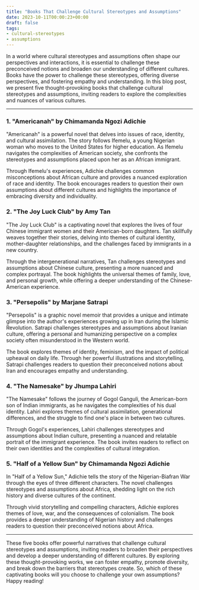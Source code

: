 ```yaml
---
title: "Books That Challenge Cultural Stereotypes and Assumptions"
date: 2023-10-11T00:00:23+00:00
draft: false
tags:
- cultural-stereotypes
- assumptions
---
```


In a world where cultural stereotypes and assumptions often shape our perspectives and interactions, it is essential to challenge these preconceived notions and broaden our understanding of different cultures. Books have the power to challenge these stereotypes, offering diverse perspectives, and fostering empathy and understanding. In this blog post, we present five thought-provoking books that challenge cultural stereotypes and assumptions, inviting readers to explore the complexities and nuances of various cultures.

---

### 1. "Americanah" by Chimamanda Ngozi Adichie

"Americanah" is a powerful novel that delves into issues of race, identity, and cultural assimilation. The story follows Ifemelu, a young Nigerian woman who moves to the United States for higher education. As Ifemelu navigates the complexities of American society, she confronts the stereotypes and assumptions placed upon her as an African immigrant.

Through Ifemelu's experiences, Adichie challenges common misconceptions about African culture and provides a nuanced exploration of race and identity. The book encourages readers to question their own assumptions about different cultures and highlights the importance of embracing diversity and individuality.

### 2. "The Joy Luck Club" by Amy Tan

"The Joy Luck Club" is a captivating novel that explores the lives of four Chinese immigrant women and their American-born daughters. Tan skillfully weaves together their stories, delving into themes of cultural identity, mother-daughter relationships, and the challenges faced by immigrants in a new country.

Through the intergenerational narratives, Tan challenges stereotypes and assumptions about Chinese culture, presenting a more nuanced and complex portrayal. The book highlights the universal themes of family, love, and personal growth, while offering a deeper understanding of the Chinese-American experience.

### 3. "Persepolis" by Marjane Satrapi

"Persepolis" is a graphic novel memoir that provides a unique and intimate glimpse into the author's experiences growing up in Iran during the Islamic Revolution. Satrapi challenges stereotypes and assumptions about Iranian culture, offering a personal and humanizing perspective on a complex society often misunderstood in the Western world.

The book explores themes of identity, feminism, and the impact of political upheaval on daily life. Through her powerful illustrations and storytelling, Satrapi challenges readers to question their preconceived notions about Iran and encourages empathy and understanding.

### 4. "The Namesake" by Jhumpa Lahiri

"The Namesake" follows the journey of Gogol Ganguli, the American-born son of Indian immigrants, as he navigates the complexities of his dual identity. Lahiri explores themes of cultural assimilation, generational differences, and the struggle to find one's place in between two cultures.

Through Gogol's experiences, Lahiri challenges stereotypes and assumptions about Indian culture, presenting a nuanced and relatable portrait of the immigrant experience. The book invites readers to reflect on their own identities and the complexities of cultural integration.

### 5. "Half of a Yellow Sun" by Chimamanda Ngozi Adichie

In "Half of a Yellow Sun," Adichie tells the story of the Nigerian-Biafran War through the eyes of three different characters. The novel challenges stereotypes and assumptions about Africa, shedding light on the rich history and diverse cultures of the continent.

Through vivid storytelling and compelling characters, Adichie explores themes of love, war, and the consequences of colonialism. The book provides a deeper understanding of Nigerian history and challenges readers to question their preconceived notions about Africa.

---

These five books offer powerful narratives that challenge cultural stereotypes and assumptions, inviting readers to broaden their perspectives and develop a deeper understanding of different cultures. By exploring these thought-provoking works, we can foster empathy, promote diversity, and break down the barriers that stereotypes create. So, which of these captivating books will you choose to challenge your own assumptions? Happy reading!